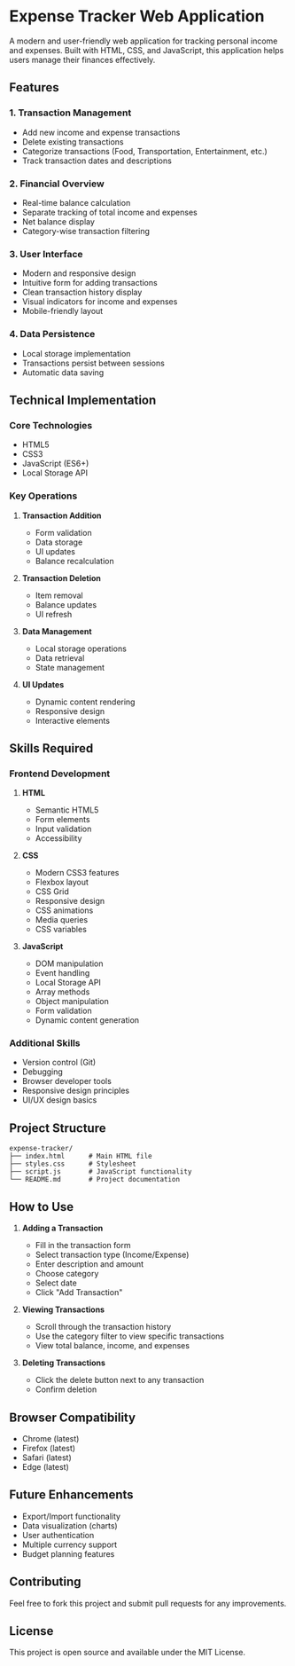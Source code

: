 # Expense Tracker Web Application

A modern and user-friendly web application for tracking personal income and expenses. Built with HTML, CSS, and JavaScript, this application helps users manage their finances effectively.

## Features

### 1. Transaction Management
- Add new income and expense transactions
- Delete existing transactions
- Categorize transactions (Food, Transportation, Entertainment, etc.)
- Track transaction dates and descriptions

### 2. Financial Overview
- Real-time balance calculation
- Separate tracking of total income and expenses
- Net balance display
- Category-wise transaction filtering

### 3. User Interface
- Modern and responsive design
- Intuitive form for adding transactions
- Clean transaction history display
- Visual indicators for income and expenses
- Mobile-friendly layout

### 4. Data Persistence
- Local storage implementation
- Transactions persist between sessions
- Automatic data saving

## Technical Implementation

### Core Technologies
- HTML5
- CSS3
- JavaScript (ES6+)
- Local Storage API

### Key Operations
1. **Transaction Addition**
   - Form validation
   - Data storage
   - UI updates
   - Balance recalculation

2. **Transaction Deletion**
   - Item removal
   - Balance updates
   - UI refresh

3. **Data Management**
   - Local storage operations
   - Data retrieval
   - State management

4. **UI Updates**
   - Dynamic content rendering
   - Responsive design
   - Interactive elements

## Skills Required

### Frontend Development
1. **HTML**
   - Semantic HTML5
   - Form elements
   - Input validation
   - Accessibility

2. **CSS**
   - Modern CSS3 features
   - Flexbox layout
   - CSS Grid
   - Responsive design
   - CSS animations
   - Media queries
   - CSS variables

3. **JavaScript**
   - DOM manipulation
   - Event handling
   - Local Storage API
   - Array methods
   - Object manipulation
   - Form validation
   - Dynamic content generation

### Additional Skills
- Version control (Git)
- Debugging
- Browser developer tools
- Responsive design principles
- UI/UX design basics

## Project Structure
```
expense-tracker/
├── index.html      # Main HTML file
├── styles.css      # Stylesheet
├── script.js       # JavaScript functionality
└── README.md       # Project documentation
```

## How to Use

1. **Adding a Transaction**
   - Fill in the transaction form
   - Select transaction type (Income/Expense)
   - Enter description and amount
   - Choose category
   - Select date
   - Click "Add Transaction"

2. **Viewing Transactions**
   - Scroll through the transaction history
   - Use the category filter to view specific transactions
   - View total balance, income, and expenses

3. **Deleting Transactions**
   - Click the delete button next to any transaction
   - Confirm deletion

## Browser Compatibility
- Chrome (latest)
- Firefox (latest)
- Safari (latest)
- Edge (latest)

## Future Enhancements
- Export/Import functionality
- Data visualization (charts)
- User authentication
- Multiple currency support
- Budget planning features

## Contributing
Feel free to fork this project and submit pull requests for any improvements.

## License
This project is open source and available under the MIT License. 
